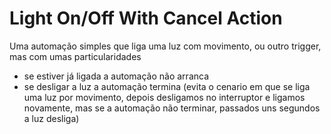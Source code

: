 # Light On/Off With Cancel Action

Uma automação simples que liga uma luz com movimento, ou outro trigger, mas com umas particularidades

- se estiver já ligada a automação não arranca
- se desligar a luz a automação termina (evita o cenario em que se liga uma luz por movimento, depois desligamos no interruptor e ligamos novamente, mas se a automação não terminar, passados uns segundos a luz desliga)
